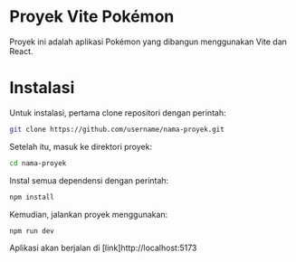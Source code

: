 # Proyek Vite Pokémon

Proyek ini adalah aplikasi Pokémon yang dibangun menggunakan Vite dan React.

# Instalasi

Untuk instalasi, pertama clone repositori dengan perintah:

```bash
git clone https://github.com/username/nama-proyek.git
```

Setelah itu, masuk ke direktori proyek:

```bash
cd nama-proyek
```

Instal semua dependensi dengan perintah:

```bash
npm install
```

Kemudian, jalankan proyek menggunakan:

```bash
npm run dev
```

Aplikasi akan berjalan di [link]http://localhost:5173

